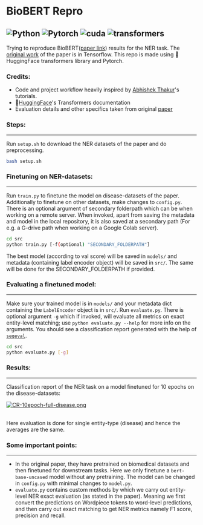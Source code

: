 # BioBERT Repro
![Python](https://img.shields.io/badge/python-v3.6.9-blue.svg) ![Pytorch](https://img.shields.io/badge/PyTorch-v1.7.0-blueviolet) ![cuda](https://img.shields.io/badge/CUDA-v10.1-green) ![transformers](https://img.shields.io/badge/transformers-v3.5.1-blue)
---
Trying to reproduce BioBERT([paper link](https://arxiv.org/abs/1901.08746)) results for the NER task. The [original work](https://github.com/dmis-lab/biobert) of the paper is in Tensorflow. This repo is made using 🤗HuggingFace transformers library and Pytorch.
### Credits:
* Code and project workflow heavily inspired by [Abhishek Thakur](https://www.youtube.com/user/abhisheksvnit)'s tutorials.
* 🤗[HuggingFace](https://huggingface.co/)'s Transformers documentation
* Evaluation details and other specifics taken from original [paper](https://arxiv.org/abs/1901.08746)
### Steps: 
---
Run `setup.sh` to download the NER datasets of the paper and do preprocessing.
```bash
bash setup.sh
```
### Finetuning on NER-datasets:
___
Run `train.py` to finetune the model on disease-datasets of the paper. Additionally to finetune on other datasets, make changes to `config.py`. There is an optional argument of secondary folderpath which can be when working on a remote server. When invoked, apart from saving the metadata and model in the local repository, it is also saved at a secondary path (For e.g. a G-drive path when working on a Google Colab server). 
```bash
cd src
python train.py [-f(optional) "SECONDARY_FOLDERPATH"]
```
The best model (according to val score) will be saved in `models/` and metadata (containing label encoder object) will be saved in `src/`. The same will be done for the SECONDARY_FOLDERPATH if provided.

### Evaluating a finetuned model:
___
Make sure your trained model is in `models/` and your metadata dict containing the `LabelEncoder` object is in `src/`. Run `evaluate.py`. There is optional argument `-g` which if invoked, will evaluate all metrics on exact entity-level matching; use `python evaluate.py --help` for more info on the arguments. You should see a classification report generated with the help of [`seqeval`](https://github.com/chakki-works/seqeval).
```bash
cd src
python evaluate.py [-g]
```
### Results:
___
Classification report of the NER task on a model finetuned for 10 epochs on the disease-datasets:

[![CR-10epoch-full-disease.png](https://i.postimg.cc/Fz4jL32Q/CR-10epoch-full-disease.png)](https://postimg.cc/tZBZ0Zqr)

<br>Here evaluation is done for single entity-type (disease) and hence the averages are the same.
### Some important points:
---
* In the original paper, they have pretrained on biomedical datasets and then finetuned for downstream tasks. Here we only finetune a `bert-base-uncased` model without any pretraining. The model can be changed in  `config.py` with minimal changes to `model.py`.
* `evaluate.py` contains custom methods by which we carry out entity-level NER exact evaluation (as stated in the paper). Meaning we first convert the predictions on Wordpiece tokens to word-level predictions, and then carry out exact matching to get NER metrics namely F1 score, precision and recall.

